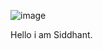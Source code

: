 ![image](https://user-images.githubusercontent.com/77382851/160225053-542d52b9-566f-46ac-90ac-ca6cd157d434.png)

<!---
sdidd/sdidd is a ✨ special ✨ repository because its `README.md` (this file) appears on your GitHub profile.
You can click the Preview link to take a look at your changes.
--->
Hello i am Siddhant.
